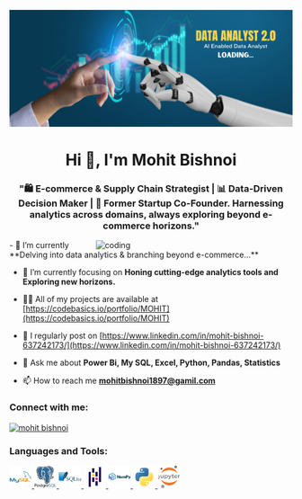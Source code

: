 ![logo](https://github.com/Mohit209e/Mohit209e/blob/main/Banner.png)
<h1 align="center">Hi 👋, I'm Mohit Bishnoi</h1>
<h3 align="center">"🛍️ E-commerce & Supply Chain Strategist | 📊 Data-Driven Decision Maker | 🚀 Former Startup Co-Founder. Harnessing analytics across domains, always exploring beyond e-commerce horizons."</h3>

<img align="right" alt="coding" width="350" src="https://user-images.githubusercontent.com/55389276/140866485-8fb1c876-9a8f-4d6a-98dc-08c4981eaf70.gif">
- 🔭 I’m currently **Delving into data analytics & branching beyond e-commerce...**

- 🌱 I’m currently focusing on **Honing cutting-edge analytics tools and Exploring new horizons.**

- 👨‍💻 All of my projects are available at [https://codebasics.io/portfolio/MOHIT](https://codebasics.io/portfolio/MOHIT)

- 📝 I regularly post on [https://www.linkedin.com/in/mohit-bishnoi-637242173/](https://www.linkedin.com/in/mohit-bishnoi-637242173/)

- 💬 Ask me about **Power Bi, My SQL, Excel, Python, Pandas, Statistics**

- 📫 How to reach me **mohitbishnoi1897@gamil.com**

<h3 align="left">Connect with me:</h3>
<p align="left">
<a href="https://linkedin.com/in/mohit bishnoi" target="blank"><img align="center" src="https://raw.githubusercontent.com/rahuldkjain/github-profile-readme-generator/master/src/images/icons/Social/linked-in-alt.svg" alt="mohit bishnoi" height="30" width="40" /></a>
</p>

<h3 align="left">Languages and Tools:</h3>
<p align="left"> <a href="https://www.mysql.com/" target="_blank" rel="noreferrer"> <img src="https://raw.githubusercontent.com/devicons/devicon/master/icons/mysql/mysql-original-wordmark.svg" alt="mysql" width="40" height="40"/> </a> <a href="https://www.mysql.com/" target="_blank" rel="noreferrer"> <img src="https://github.com/devicons/devicon/blob/master/icons/postgresql/postgresql-original-wordmark.svg" alt="mysql" width="40" height="40"/> </a> 
<a href="https://www.mysql.com/" target="_blank" rel="noreferrer"> <img src="https://github.com/devicons/devicon/blob/master/icons/sqlite/sqlite-original-wordmark.svg" alt="mysql" width="40" height="40"/> </a> <a href="https://pandas.pydata.org/" target="_blank" rel="noreferrer"> <img src="https://raw.githubusercontent.com/devicons/devicon/2ae2a900d2f041da66e950e4d48052658d850630/icons/pandas/pandas-original.svg" alt="pandas" width="40" height="40"/> </a> <a href="https://www.python.org" target="_blank" rel="noreferrer"> <img src="https://github.com/devicons/devicon/blob/master/icons/numpy/numpy-original-wordmark.svg" alt="numpy" width="40" height="40"/> </a> <a href="https://www.python.org" target="_blank" rel="noreferrer"> <img src="https://raw.githubusercontent.com/devicons/devicon/master/icons/python/python-original.svg" alt="python" width="40" height="40"/> </a> <a href="https://www.python.org" target="_blank" rel="noreferrer"> <img src="https://github.com/devicons/devicon/blob/master/icons/jupyter/jupyter-original-wordmark.svg" alt="python" width="40" height="40"/> </a>  </p>
